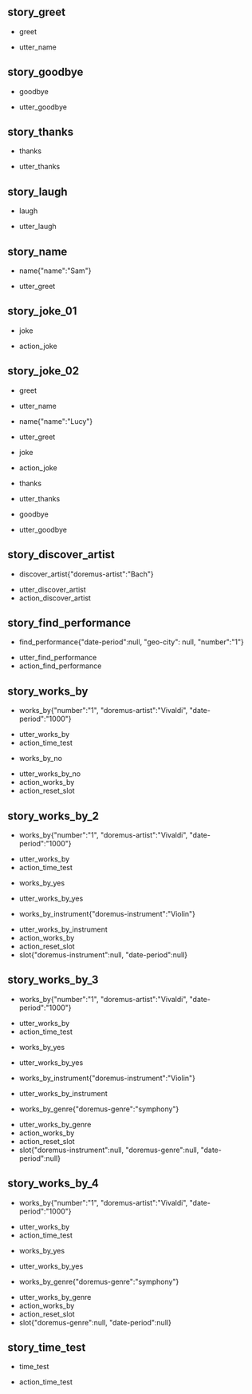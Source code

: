## story_greet <!--- The name of the story. It is not mandatory, but useful for debugging. --> 
* greet <!--- User input expressed as intent. In this case it represents users message 'Hello'. --> 
 - utter_name <!--- The response of the chatbot expressed as an action. In this case it represents chatbot's response 'Hello, how can I help?' --> 
 
## story_goodbye
* goodbye
 - utter_goodbye

## story_thanks
* thanks
 - utter_thanks
 
## story_laugh
* laugh
 - utter_laugh

## story_name
* name{"name":"Sam"}
 - utter_greet
 

## story_joke_01
* joke
 - action_joke
 
## story_joke_02
* greet
 - utter_name
* name{"name":"Lucy"} <!--- User response with an entity. In this case it represents user message 'My name is Lucy.' --> 
 - utter_greet
* joke
 - action_joke
* thanks
 - utter_thanks
* goodbye
 - utter_goodbye 

## story_discover_artist
* discover_artist{"doremus-artist":"Bach"}
 - utter_discover_artist
 - action_discover_artist

## story_find_performance
* find_performance{"date-period":null, "geo-city": null, "number":"1"}
 - utter_find_performance
 - action_find_performance

## story_works_by
* works_by{"number":"1", "doremus-artist":"Vivaldi", "date-period":"1000"}
 - utter_works_by
 - action_time_test
* works_by_no
 - utter_works_by_no
 - action_works_by
 - action_reset_slot

## story_works_by_2
* works_by{"number":"1", "doremus-artist":"Vivaldi", "date-period":"1000"}
 - utter_works_by
 - action_time_test
* works_by_yes
 - utter_works_by_yes
* works_by_instrument{"doremus-instrument":"Violin"}
 - utter_works_by_instrument
 - action_works_by
 - action_reset_slot
 - slot{"doremus-instrument":null, "date-period":null}

## story_works_by_3
* works_by{"number":"1", "doremus-artist":"Vivaldi", "date-period":"1000"}
 - utter_works_by
 - action_time_test
* works_by_yes
 - utter_works_by_yes
* works_by_instrument{"doremus-instrument":"Violin"}
 - utter_works_by_instrument
* works_by_genre{"doremus-genre":"symphony"}
 - utter_works_by_genre
 - action_works_by
 - action_reset_slot
 - slot{"doremus-instrument":null, "doremus-genre":null, "date-period":null}

## story_works_by_4
* works_by{"number":"1", "doremus-artist":"Vivaldi", "date-period":"1000"}
 - utter_works_by
 - action_time_test
* works_by_yes
 - utter_works_by_yes
* works_by_genre{"doremus-genre":"symphony"}
 - utter_works_by_genre
 - action_works_by
 - action_reset_slot
 - slot{"doremus-genre":null, "date-period":null}

## story_time_test
* time_test
- action_time_test


